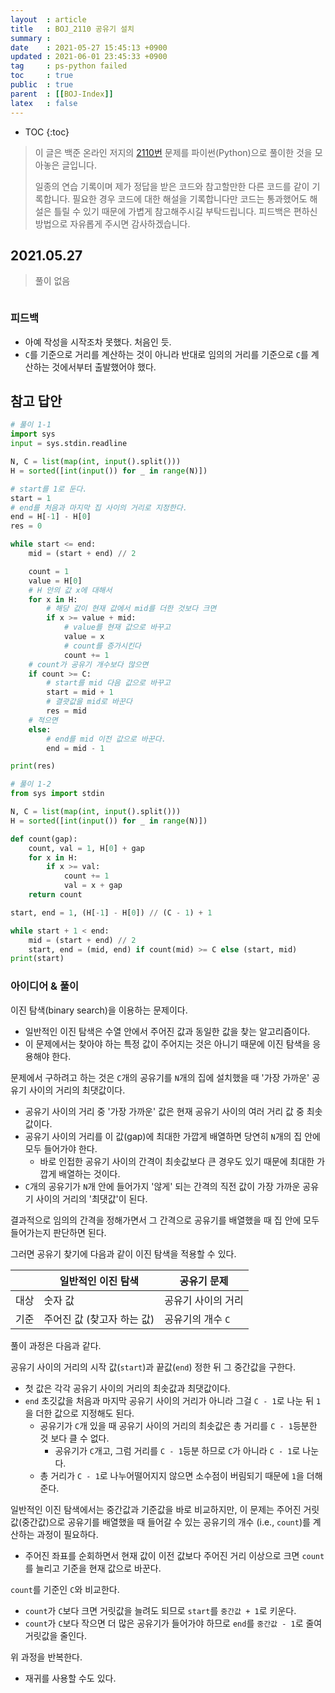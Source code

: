 ```yaml
---
layout  : article
title   : BOJ_2110 공유기 설치
summary : 
date    : 2021-05-27 15:45:13 +0900
updated : 2021-06-01 23:45:33 +0900
tag     : ps-python failed
toc     : true
public  : true
parent  : [[BOJ-Index]]
latex   : false
---
```

* TOC
{:toc}

> 이 글은 백준 온라인 저지의 [2110번](https://www.acmicpc.net/problem/2110) 문제를 파이썬(Python)으로 풀이한 것을 모아놓은 글입니다.
>
> 일종의 연습 기록이며 제가 정답을 받은 코드와 참고할만한 다른 코드를 같이 기록합니다. 필요한 경우 코드에 대한 해설을 기록합니다만 코드는 통과했어도 해설은 틀릴 수 있기 때문에 가볍게 참고해주시길 부탁드립니다. 피드백은 편하신 방법으로 자유롭게 주시면 감사하겠습니다.

## 2021.05.27

> 풀이 없음

```python
```

### 피드백

* 아예 작성을 시작조차 못했다. 처음인 듯.
* `C`를 기준으로 거리를 계산하는 것이 아니라 반대로 임의의 거리를 기준으로 `C`를 계산하는 것에서부터 출발했어야 했다.

## 참고 답안

```python
# 풀이 1-1
import sys
input = sys.stdin.readline

N, C = list(map(int, input().split()))
H = sorted([int(input()) for _ in range(N)])

# start를 1로 둔다.
start = 1
# end를 처음과 마지막 집 사이의 거리로 지정한다.
end = H[-1] - H[0]
res = 0

while start <= end:
    mid = (start + end) // 2

    count = 1
    value = H[0]
    # H 안의 값 x에 대해서
    for x in H:
        # 해당 값이 현재 값에서 mid를 더한 것보다 크면
        if x >= value + mid:
            # value를 현재 값으로 바꾸고
            value = x
            # count를 증가시킨다
            count += 1
    # count가 공유기 개수보다 많으면
    if count >= C:
        # start를 mid 다음 값으로 바꾸고
        start = mid + 1
        # 결괏값을 mid로 바꾼다
        res = mid
    # 적으면
    else:
        # end를 mid 이전 값으로 바꾼다. 
        end = mid - 1

print(res)

# 풀이 1-2
from sys import stdin

N, C = list(map(int, input().split()))
H = sorted([int(input()) for _ in range(N)])

def count(gap):
    count, val = 1, H[0] + gap
    for x in H:
        if x >= val:
            count += 1
            val = x + gap
    return count

start, end = 1, (H[-1] - H[0]) // (C - 1) + 1

while start + 1 < end:
    mid = (start + end) // 2
    start, end = (mid, end) if count(mid) >= C else (start, mid)
print(start)
```

### 아이디어 & 풀이

이진 탐색(binary search)을 이용하는 문제이다.

* 일반적인 이진 탐색은 수열 안에서 주어진 값과 동일한 값을 찾는 알고리즘이다.
* 이 문제에서는 찾아야 하는 특정 값이 주어지는 것은 아니기 때문에 이진 탐색을 응용해야 한다.

문제에서 구하려고 하는 것은 `C`개의 공유기를 `N`개의 집에 설치했을 때 '가장 가까운' 공유기 사이의 거리의 최댓값이다.

* 공유기 사이의 거리 중 '가장 가까운' 값은 현재 공유기 사이의 여러 거리 값 중 최솟값이다.
* 공유기 사이의 거리를 이 값(gap)에 최대한 가깝게 배열하면 당연히 `N`개의 집 안에 모두 들어가야 한다.
    * 바로 인접한 공유기 사이의 간격이 최솟값보다 큰 경우도 있기 때문에 최대한 가깝게 배열하는 것이다.
* `C`개의 공유기가 `N`개 안에 들어가지 '않게' 되는 간격의 직전 값이 가장 가까운 공유기 사이의 거리의 '최댓값'이 된다.

결과적으로 임의의 간격을 정해가면서 그 간격으로 공유기를 배열했을 때 집 안에 모두 들어가는지 판단하면 된다.

그러면 공유기 찾기에 다음과 같이 이진 탐색을 적용할 수 있다.

|      | 일반적인 이진 탐색         | 공유기 문제        |
| ---  | -------------------------- | ------------------ |
| 대상 | 숫자 값                    | 공유기 사이의 거리 |
| 기준 | 주어진 값 (찾고자 하는 값) | 공유기의 개수 `C`  |

풀이 과정은 다음과 같다.

공유기 사이의 거리의 시작 값(`start`)과 끝값(`end`) 정한 뒤 그 중간값을 구한다.

* 첫 값은 각각 공유기 사이의 거리의 최솟값과 최댓값이다.
* `end` 초깃값을 처음과 마지막 공유기 사이의 거리가 아니라 그걸 `C - 1`로 나눈 뒤 `1`을 더한 값으로 지정해도 된다.
    * 공유기가 `C`개 있을 때 공유기 사이의 거리의 최솟값은 총 거리를 `C - 1`등분한 것 보다 클 수 없다.
        * 공유기가 `C`개고, 그럼 거리를 `C - 1`등분 하므로 `C`가 아니라 `C - 1`로 나눈다.
    * 총 거리가 `C - 1`로 나누어떨어지지 않으면 소수점이 버림되기 때문에 `1`을 더해준다.

일반적인 이진 탐색에서는 중간값과 기준값을 바로 비교하지만, 이 문제는 주어진 거릿값(중간값)으로 공유기를 배열했을 때 들어갈 수 있는 공유기의 개수 (i.e., `count`)를 계산하는 과정이 필요하다.

* 주어진 좌표를 순회하면서 현재 값이 이전 값보다 주어진 거리 이상으로 크면 `count`를 늘리고 기준을 현재 값으로 바꾼다.

`count`를 기준인 `C`와 비교한다.

* `count`가 `C`보다 크면 거릿값을 늘려도 되므로 `start`를 `중간값 + 1`로 키운다.
* `count`가 `C`보다 작으면 더 많은 공유기가 들어가야 하므로 `end`를 `중간값 - 1`로 줄여 거릿값을 줄인다.

위 과정을 반복한다.

* 재귀를 사용할 수도 있다.
